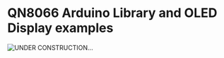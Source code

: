 # QN8066 Arduino Library and OLED Display examples

![UNDER CONSTRUCTION...](../../extras/images/under_construction.png)

